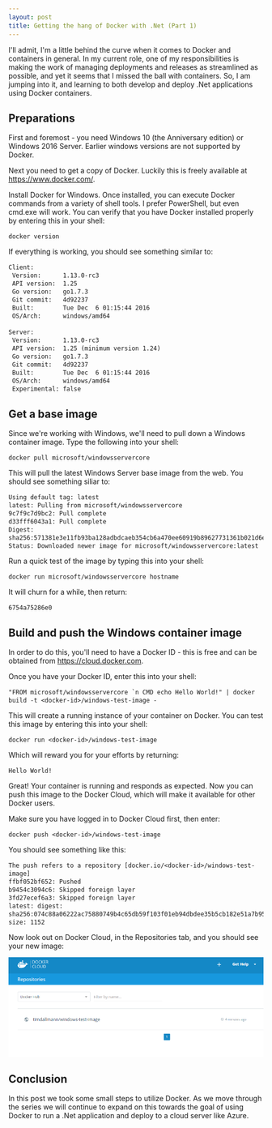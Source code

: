 ```yaml
---
layout: post
title: Getting the hang of Docker with .Net (Part 1)
---
```


I'll admit, I'm a little behind the curve when it comes to Docker and containers in general. In my current role, one of my responsibilities is making the work of managing deployments and releases as streamlined as possible, and yet it seems that I missed the ball with containers. So, I am jumping into it, and learning to both develop and deploy .Net applications using Docker containers.

## Preparations
First and foremost - you need Windows 10 (the Anniversary edition) or Windows 2016 Server. Earlier windows versions are not supported by Docker.

Next you need to get a copy of Docker. Luckily this is freely available at https://www.docker.com/.

Install Docker for Windows. Once installed, you can execute Docker commands from a variety of shell tools. I prefer PowerShell, but even cmd.exe will work. You can verify that you have Docker installed properly by entering this in your shell:
```
docker version
```
If everything is working, you should see something similar to:
```
Client:
 Version:      1.13.0-rc3
 API version:  1.25
 Go version:   go1.7.3
 Git commit:   4d92237
 Built:        Tue Dec  6 01:15:44 2016
 OS/Arch:      windows/amd64

Server:
 Version:      1.13.0-rc3
 API version:  1.25 (minimum version 1.24)
 Go version:   go1.7.3
 Git commit:   4d92237
 Built:        Tue Dec  6 01:15:44 2016
 OS/Arch:      windows/amd64
 Experimental: false
```
## Get a base image
Since we're working with Windows, we'll need to pull down a Windows container image. Type the following into your shell:
```
docker pull microsoft/windowsservercore
```
This will pull the latest Windows Server base image from the web. You should see something siliar to:
```
Using default tag: latest
latest: Pulling from microsoft/windowsservercore
9c7f9c7d9bc2: Pull complete
d33fff6043a1: Pull complete
Digest: sha256:571381e3e11fb93ba128adbdcaeb354cb6a470ee60919b89627731361b021d6e
Status: Downloaded newer image for microsoft/windowsservercore:latest
```
Run a quick test of the image by typing this into your shell:
```
docker run microsoft/windowsservercore hostname
```
It will churn for a while, then return:
```
6754a75286e0
```
## Build and push the Windows container image
In order to do this, you'll need to have a Docker ID - this is free and can be obtained from https://cloud.docker.com.

Once you have your Docker ID, enter this into your shell:
```
"FROM microsoft/windowsservercore `n CMD echo Hello World!" | docker build -t <docker-id>/windows-test-image -
```
This will create a running instance of your container on Docker. You can test this image by entering this into your shell:
```
docker run <docker-id>/windows-test-image
```
Which will reward you for your efforts by returning:
```
Hello World!
```
Great! Your container is running and responds as expected. Now you can push this image to the Docker Cloud, which will make it available for other Docker users.

Make sure you have logged in to Docker Cloud first, then enter:
```
docker push <docker-id>/windows-test-image
```
You should see something like this:
```
The push refers to a repository [docker.io/<docker-id>/windows-test-image]
ffbf052bf652: Pushed
b9454c3094c6: Skipped foreign layer
3fd27ecef6a3: Skipped foreign layer
latest: digest: sha256:074c88a06222ac75880749b4c65db59f103f01eb94dbdee35b5cb182e51a7b95     size: 1152
```
Now look out on Docker Cloud, in the Repositories tab, and you should see your new image:

![Docker Cloud Image](/images/DockerRepo.PNG)
## Conclusion
In this post we took some small steps to utilize Docker. As we move through the series we will continue to expand on this towards the goal of using Docker to run a .Net application and deploy to a cloud server like Azure.
